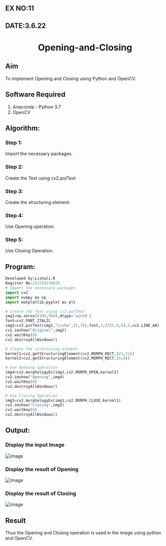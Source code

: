 ## EX NO:11
## DATE:3.6.22
# <p align="center">Opening-and-Closing

## Aim
To implement Opening and Closing using Python and OpenCV.

## Software Required
1. Anaconda - Python 3.7
2. OpenCV
## Algorithm:
### Step 1:
Import the necessary packages.

### Step 2:
Create the Text using cv2.putText

### Step 3:
Create the structuring element.

### Step 4:
Use Opening operation.

### Step 5:
Use Closing Operation.

 
## Program:

``` Python
Developed by:Lishali.R
Register No:212220230028
# Import the necessary packages
import cv2
import numpy as np
import matplotlib.pyplot as plt

# Create the Text using cv2.putText
img1=np.zeros((300,500),dtype='uint8')
font=cv2.FONT_ITALIC
img2=cv2.putText(img1,"Lisha",(5,70),font,3,(255,0,0),5,cv2.LINE_AA)
cv2.imshow("Original",img2)
cv2.waitKey(0)
cv2.destroyAllWindows()

# Create the structuring element
kernel1=cv2.getStructuringElement(cv2.MORPH_RECT,(21,21))
kernel2=cv2.getStructuringElement(cv2.MORPH_RECT,(9,9))

# Use Opening operation
img4=cv2.morphologyEx(img1,cv2.MORPH_OPEN,kernel2)
cv2.imshow("Opening",img4)
cv2.waitKey(0)
cv2.destroyAllWindows()

# Use Closing Operation
img3=cv2.morphologyEx(img1,cv2.MORPH_CLOSE,kernel1)
cv2.imshow("Closing",img3)
cv2.waitKey(0)
cv2.destroyAllWindows()

```
## Output:

### Display the input Image
![image](https://user-images.githubusercontent.com/75237886/171337426-3e43a7b6-db08-449e-a8ce-2c00a20c3338.png)


### Display the result of Opening

![image](https://user-images.githubusercontent.com/75237886/171337503-48c16138-7642-4df8-8530-d57d547de941.png)

### Display the result of Closing
![image](https://user-images.githubusercontent.com/75237886/171337607-d45f5a8a-87cf-46cc-832e-04629edc08db.png)

## Result
Thus the Opening and Closing operation is used in the image using python and OpenCV.
